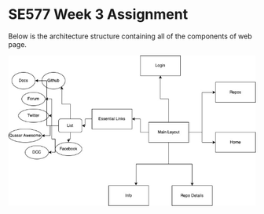 # SE577 Week 3 Assignment
Below is the architecture structure containing all of the components of web page.

![alt text](https://github.com/pm896-drexel/SE577/blob/proj-release-1/images/SE577_week3_assignmnt.jpg?raw=true)
